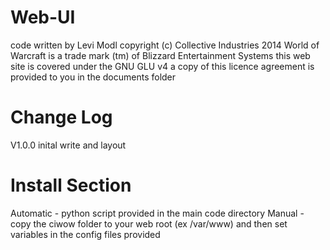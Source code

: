 Web-UI
======
code written by Levi Modl
copyright (c) Collective Industries 2014
World of Warcraft is a trade mark (tm) of Blizzard Entertainment Systems
this web site is covered under the GNU GLU v4 a copy of this licence agreement is provided to you in the documents folder

Change Log
==========


V1.0.0 inital write and layout

Install Section
===============
Automatic - python script provided in the main code directory
Manual - copy the ciwow folder to your web root (ex /var/www) and then set variables in the config files provided
